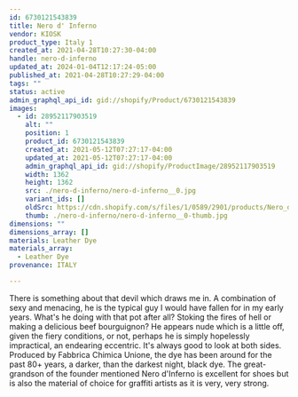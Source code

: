 ```yaml
---
id: 6730121543839
title: Nero d' Inferno
vendor: KIOSK
product_type: Italy 1
created_at: 2021-04-28T10:27:30-04:00
handle: nero-d-inferno
updated_at: 2024-01-04T12:17:24-05:00
published_at: 2021-04-28T10:27:29-04:00
tags: ""
status: active
admin_graphql_api_id: gid://shopify/Product/6730121543839
images:
  - id: 28952117903519
    alt: ""
    position: 1
    product_id: 6730121543839
    created_at: 2021-05-12T07:27:17-04:00
    updated_at: 2021-05-12T07:27:17-04:00
    admin_graphql_api_id: gid://shopify/ProductImage/28952117903519
    width: 1362
    height: 1362
    src: ./nero-d-inferno/nero-d-inferno__0.jpg
    variant_ids: []
    oldSrc: https://cdn.shopify.com/s/files/1/0589/2901/products/Nero_d_Inferno_c623997c-4b95-4217-a3aa-21cabcdc869e.jpg?v=1620818837
    thumb: ./nero-d-inferno/nero-d-inferno__0-thumb.jpg
dimensions: ""
dimensions_array: []
materials: Leather Dye
materials_array:
  - Leather Dye
provenance: ITALY

---
```


There is something about that devil which draws me in. A combination of sexy and menacing, he is the typical guy I would have fallen for in my early years. What's he doing with that pot after all? Stoking the fires of hell or making a delicious beef bourguignon? He appears nude which is a little off, given the fiery conditions, or not, perhaps he is simply hopelessly impractical, an endearing eccentric. It's always good to look at both sides. Produced by Fabbrica Chimica Unione, the dye has been around for the past 80+ years, a darker, than the darkest night, black dye. The great-grandson of the founder mentioned Nero d'Inferno is excellent for shoes but is also the material of choice for graffiti artists as it is very, very strong.